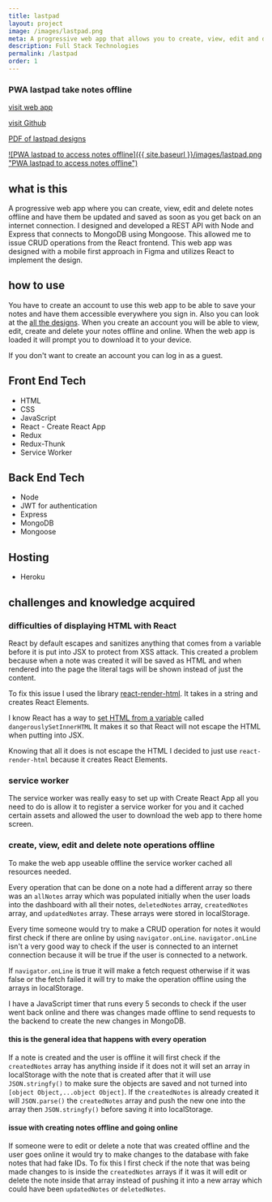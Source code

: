 ```yaml
---
title: lastpad
layout: project
image: /images/lastpad.png
meta: A progressive web app that allows you to create, view, edit and delete notes offline and have them be updated and saved as soon as you get back on an internet connection.
description: Full Stack Technologies
permalink: /lastpad
order: 1
---
```




### PWA lastpad take notes offline

<p class="project__intro">
 <a href="https://lastpad.herokuapp.com/">visit web app</a>
</p>
<p class="project__intro">
 <a href="https://github.com/colorlessenergy/lastpad">visit Github</a>
</p>
<p>
 <a href="/pdf/lastpad-designs.pdf">PDF of lastpad designs</a>
</p>


<a href="https://lastpad.herokuapp.com/">
   ![PWA lastpad to access notes offline]({{ site.baseurl }}/images/lastpad.png "PWA lastpad to access notes offline")
</a>


## what is this

A progressive web app where you can create, view, edit and delete notes offline and have them be updated and saved as soon as you get back on an internet connection. I designed and developed a REST API with Node and Express that connects to MongoDB using Mongoose. This allowed me to issue CRUD operations from the React frontend. This web app was designed with a mobile first approach in Figma and utilizes React to implement the design.

## how to use

You have to create an account to use this web app to be able to save your notes and have them accessible everywhere you sign in. Also you can look at the [all the designs](/pdf/lastpad-designs.pdf "PDF of lastpad designs"). When you create an account you will be able to view, edit, create and delete your notes offline and online. When the web app is loaded it will prompt you to download it to your device.

If you don't want to create an account you can log in as a guest.

## Front End Tech

* HTML
* CSS
* JavaScript 
* React - Create React App
* Redux
* Redux-Thunk
* Service Worker

## Back End Tech

* Node
* JWT for authentication
* Express
* MongoDB
* Mongoose

## Hosting

* Heroku



## challenges and knowledge acquired



### difficulties of displaying HTML with React

React by default escapes and sanitizes anything that comes from a variable before it is put into JSX to protect from XSS attack. This created a problem because when a note was created it will be saved as HTML and when rendered into the page the literal tags will be shown instead of just the content.

To fix this issue I used the library [react-render-html](https://www.npmjs.com/package/react-render-html). It takes in a string and creates React Elements.

I know React has a way to [set HTML from a variable](https://reactjs.org/docs/dom-elements.html#dangerouslysetinnerhtml) called `dangerouslySetInnerHTML` It makes it so that React will not escape the HTML when putting into JSX. 

Knowing that all it does is not escape the HTML I decided to just use `react-render-html` because it creates React Elements.


### service worker

The service worker was really easy to set up with Create React App all you need to do is allow it to register a service worker for you and it cached certain assets and allowed the user to download the web app to there home screen.


### create, view, edit and delete note operations offline

To make the web app useable offline the service worker cached all resources needed.

Every operation that can be done on a note had a different array so there was an `allNotes` array which was populated initially when the user loads into the dashboard with all their notes, `deletedNotes` array, `createdNotes` array, and `updatedNotes` array. These arrays were stored in localStorage.

Every time someone would try to make a CRUD operation for notes it would first check if there are online by using `navigator.onLine`. `navigator.onLine` isn't a very good way to check if the user is connected to an internet connection because it will be true if the user is connected to a network.

If `navigator.onLine` is true it will make a fetch request otherwise if it was false or the fetch failed it will try to make the operation offline using the arrays in localStorage.

I have a JavaScript timer that runs every 5 seconds to check if the user went back online and there was changes made offline to send requests to the backend to create the new changes in MongoDB.

#### this is the general idea that happens with every operation

If a note is created and the user is offline it will first check if the `createdNotes` array has anything inside if it does not it will set an array in localStorage with the note that is created after that it will use `JSON.stringfy()` to make sure the objects are saved and not turned into `[object Object,...object Object]`. If the `createdNotes` is already created it will `JSON.parse()` the `createdNotes` array and push the new one into the array then `JSON.stringfy()` before saving it into localStorage.


#### issue with creating notes offline and going online

If someone were to edit or delete a note that was created offline and the user goes online it would try to make changes to the database with fake notes that had fake IDs. To fix this I first check if the note that was being made changes to is inside the `createdNotes` arrays if it was it will edit or delete the note inside that array instead of pushing it into a new array which could have been `updatedNotes` or `deletedNotes`.